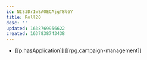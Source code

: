 ```yaml
---
id: NIS3Dr1wSAOECAjgT8l6Y
title: Roll20
desc: ''
updated: 1638769956622
created: 1637838743438
---
```



- [[p.hasApplication]] [[rpg.campaign-management]]
